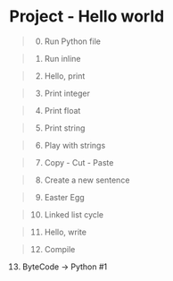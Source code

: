 # Project - Hello world

> 0. Run Python file

> 1. Run inline

> 2. Hello, print

> 3. Print integer

> 4. Print float

> 5. Print string

> 6. Play with strings

> 7. Copy - Cut - Paste

> 8. Create a new sentence

> 9. Easter Egg

> 10. Linked list cycle

> 11. Hello, write

> 12. Compile

13. ByteCode -> Python #1
